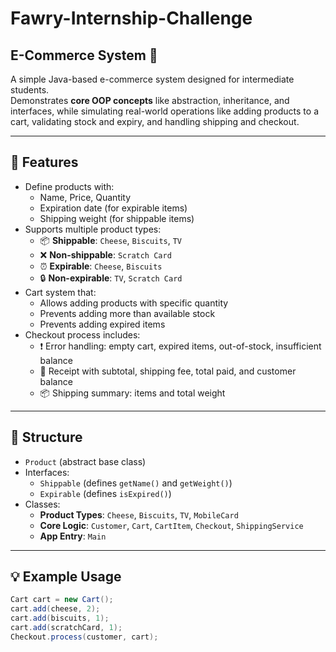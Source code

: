 # Fawry-Internship-Challenge
## E-Commerce System 🛒

A simple Java-based e-commerce system designed for intermediate students.  
Demonstrates **core OOP concepts** like abstraction, inheritance, and interfaces, while simulating real-world operations like adding products to a cart, validating stock and expiry, and handling shipping and checkout.

---

## 🚀 Features

- Define products with:
  - Name, Price, Quantity
  - Expiration date (for expirable items)
  - Shipping weight (for shippable items)
- Supports multiple product types:
  - 📦 **Shippable**: `Cheese`, `Biscuits`, `TV`
  - ❌ **Non-shippable**: `Scratch Card`
  - ⏰ **Expirable**: `Cheese`, `Biscuits`
  - 🔒 **Non-expirable**: `TV`, `Scratch Card`
- Cart system that:
  - Allows adding products with specific quantity
  - Prevents adding more than available stock
  - Prevents adding expired items
- Checkout process includes:
  - ❗ Error handling: empty cart, expired items, out-of-stock, insufficient balance
  - 📄 Receipt with subtotal, shipping fee, total paid, and customer balance
  - 📦 Shipping summary: items and total weight

---

## 📁 Structure

- `Product` (abstract base class)
- Interfaces:
  - `Shippable` (defines `getName()` and `getWeight()`)
  - `Expirable` (defines `isExpired()`)
- Classes:
  - **Product Types**: `Cheese`, `Biscuits`, `TV`, `MobileCard`
  - **Core Logic**: `Customer`, `Cart`, `CartItem`, `Checkout`, `ShippingService`
  - **App Entry**: `Main`

---

## 💡 Example Usage

```java
Cart cart = new Cart();
cart.add(cheese, 2);
cart.add(biscuits, 1);
cart.add(scratchCard, 1);
Checkout.process(customer, cart);
